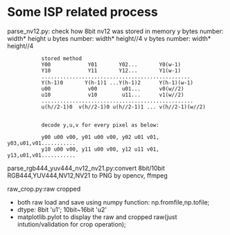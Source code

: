 # Some ISP related process

parse_nv12.py: check how 8bit nv12 was stored in memory
               y bytes number: width* height
               u bytes number: width* height//4
               v bytes number: width* height//4
               
               stored method
               Y00            Y01       Y02...       Y0(w-1)
               Y10            Y11       Y12...       Y1(w-1)
               ................................................
               Y(h-1)0       Y(h-1)1 ...Y(h-1)2      Y(h-1)(w-1)
               u00            v00        u01...      v0(w//2)
               u10            v10        u11...      v1(w//2)
               .................................................
               u(h//2-1)0  v(h//2-1)0 u(h//2-1)1 ... v(h//2-1)(w//2) 
               
               
               decode y,u,v for every pixel as below:
      
               y00 u00 v00, y01 u00 v00, y02 u01 v01, y03,u01,v01...........
               y10 u00 v00, y11 u00 v00, y12 u11 v01, y13,u01,v01...........
               
               
               

parse_rgb444_yuv444_nv12_nv21.py:convert 8bit/10bit RGB444,YUV444,NV12,NV21 to PNG by opencv, ffmpeg

raw_crop.py:raw cropped
- both raw load and save using numpy function: np.fromfile,np.tofile;
- dtype: 8bit 'u1'; 10bit~16bit 'u2'
- matplotlib.pylot to display the raw and cropped raw(just intution/validation for crop operation); 
